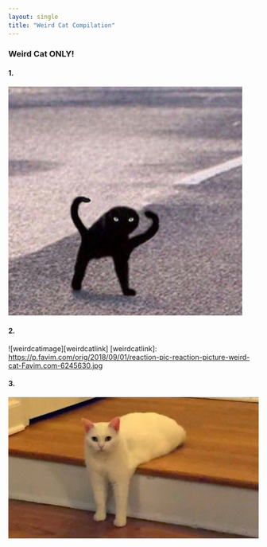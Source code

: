 ```yaml
---
layout: single
title: "Weird Cat Compilation"
---
```


### Weird Cat ONLY!


#### 1.
![weirdcat1](/assets/images/weirdcat1.jpg)

#### 2.
![weirdcatimage][weirdcatlink]
[weirdcatlink]: https://p.favim.com/orig/2018/09/01/reaction-pic-reaction-picture-weird-cat-Favim.com-6245630.jpg

#### 3.
[![weirdcat2](/assets/images/weirdcat2.jpg "click!")](https://www.google.com/search?q=weird+cat&tbm=isch&ved=2ahUKEwiu8fj4qYr0AhWD3WEKHVCtDz4Q2-cCegQIABAA&oq=weird+cat&gs_lcp=CgNpbWcQAzIFCAAQgAQyBQgAEIAEMgUIABCABDIFCAAQgAQyBAgAEB4yBAgAEB4yBggAEAcQHjIGCAAQBxAeMgYIABAHEB4yBggAEAcQHlAAWABgwARoAHAAeACAAdoBiAHaAZIBAzItMZgBAKoBC2d3cy13aXotaW1nwAEB&sclient=img&ei=f-mJYe41g7uHA9DavvAD&bih=577&biw=1280)

